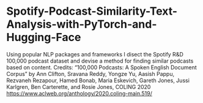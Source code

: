 # Spotify-Podcast-Similarity-Text-Analysis-with-PyTorch-and-Hugging-Face
Using popular NLP packages and frameworks I disect the Spotify R&D 100,000 podcast dataset and devise a method for finding similar podcasts based on content. 
Credits: “100,000 Podcasts: A Spoken English Document Corpus” by Ann Clifton, Sravana Reddy, Yongze Yu, Aasish Pappu, Rezvaneh Rezapour, Hamed Bonab, Maria Eskevich, Gareth Jones, Jussi Karlgren, Ben Carterette, and Rosie Jones, COLING 2020
https://www.aclweb.org/anthology/2020.coling-main.519/
